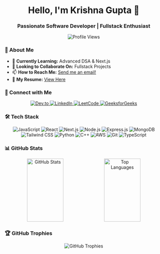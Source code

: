 <h1 align="center"> 
  Hello, I'm Krishna Gupta 👋 
</h1>
<h3 align="center"> 
  Passionate Software Developer | Fullstack Enthusiast 
</h3>

<p align="center">
  <img src="https://komarev.com/ghpvc/?username=krsnagupta&label=Profile%20Views&color=0e75b6&style=flat" alt="Profile Views" />
</p>



### 🚀 About Me

- 🌱 **Currently Learning:** Advanced DSA & Next.js
- 🤝 **Looking to Collaborate On:** Fullstack Projects
- 📫 **How to Reach Me:** [Send me an email!](mailto:up.krishnagupta+github@gmail.com)
- 📄 **My Resume:** [View Here](https://1drv.ms/w/c/c824d52a8130a666/EWBF0c1Ex-VImJnn_HPwq7oBfokzUpkej-WCt1LWsMHYcg?e=GR8H3f)



### 🔗 Connect with Me

<p align="center">
  <a href="https://dev.to/krishna_gupta" target="_blank">
    <img src="https://img.shields.io/badge/dev.to-0A0A0A?style=for-the-badge&logo=dev.to&logoColor=white" alt="Dev.to" />
  </a>
  <a href="https://linkedin.com/in/krishnaagupta" target="_blank">
    <img src="https://img.shields.io/badge/LinkedIn-0077B5?style=for-the-badge&logo=linkedin&logoColor=white" alt="LinkedIn" />
  </a>
  <a href="https://leetcode.com/_krsna_/" target="_blank">
    <img src="https://img.shields.io/badge/LeetCode-FFA116?style=for-the-badge&logo=leetcode&logoColor=black" alt="LeetCode" />
  </a>
  <a href="https://www.geeksforgeeks.org/user/krsna_gupta/" target="_blank">
    <img src="https://img.shields.io/badge/GeeksforGeeks-2F8D46?style=for-the-badge&logo=geeksforgeeks&logoColor=white" alt="GeeksforGeeks" />
  </a>
</p>



### 🛠️ Tech Stack

<p align="center">
  <img src="https://img.shields.io/badge/JavaScript-F7DF1E?style=for-the-badge&logo=javascript&logoColor=black" alt="JavaScript" />
  <img src="https://img.shields.io/badge/React-20232A?style=for-the-badge&logo=react&logoColor=61DAFB" alt="React" />
  <img src="https://img.shields.io/badge/Next.js-000000?style=for-the-badge&logo=next.js&logoColor=white" alt="Next.js" />
  <img src="https://img.shields.io/badge/Node.js-339933?style=for-the-badge&logo=node.js&logoColor=white" alt="Node.js" />
  <img src="https://img.shields.io/badge/Express.js-000000?style=for-the-badge&logo=express&logoColor=white" alt="Express.js" />
  <img src="https://img.shields.io/badge/MongoDB-47A248?style=for-the-badge&logo=mongodb&logoColor=white" alt="MongoDB" />
  <img src="https://img.shields.io/badge/Tailwind_CSS-38B2AC?style=for-the-badge&logo=tailwind-css&logoColor=white" alt="Tailwind CSS" />
  <img src="https://img.shields.io/badge/Python-3776AB?style=for-the-badge&logo=python&logoColor=white" alt="Python" />
  <img src="https://img.shields.io/badge/C++-00599C?style=for-the-badge&logo=c%2B%2B&logoColor=white" alt="C++" />
  <img src="https://img.shields.io/badge/AWS-232F3E?style=for-the-badge&logo=amazon-aws&logoColor=white" alt="AWS" />
  <img src="https://img.shields.io/badge/Git-F05032?style=for-the-badge&logo=git&logoColor=white" alt="Git" />
  <img src="https://img.shields.io/badge/TypeScript-3178C6?style=for-the-badge&logo=typescript&logoColor=white" alt="TypeScript" />
</p>



### 📊 GitHub Stats
<div align="center">
  <img src="https://github-readme-stats.vercel.app/api?username=krsnagupta&show_icons=true&theme=radical" alt="GitHub Stats" height="200px" width="48%" style="display: inline-block;"/>
  <img src="https://github-readme-stats.vercel.app/api/top-langs?username=krsnagupta&layout=compact&theme=radical" alt="Top Languages" height="200px"  width="48%" style="display: inline-block;"/>
</div>



### 🏆 GitHub Trophies

<p align="center">
  <img src="https://github-profile-trophy.vercel.app/?username=krsnagupta&theme=radical&no-frame=true&row=1&column=7" alt="GitHub Trophies" />
</p>
